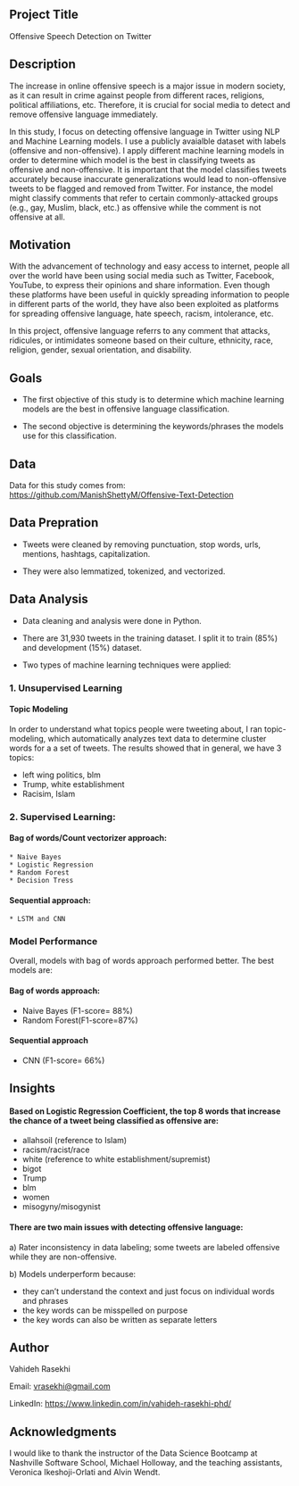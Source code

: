 ## Project Title 
Offensive Speech Detection on Twitter 


## Description
The increase in online offensive speech is a major issue in modern society, as it can result in crime against people from different races, religions, political affiliations, etc. Therefore, it is crucial for social media to detect and remove offensive language immediately.  

In this study, I focus on detecting offensive language in Twitter using NLP and Machine Learning models. I use a publicly avaialble dataset with labels (offensive and non-offensive). I apply different machine learning models in order to determine which model is the best in classifying tweets as offensive and non-offensive. It is important that the model classifies tweets accurately because inaccurate generalizations would lead to non-offensive tweets to be flagged and removed from Twitter. For instance, the model might classify comments that refer to certain commonly-attacked groups (e.g., gay, Muslim, black, etc.) as offensive while the comment is not offensive at all.


## Motivation
With the advancement of technology and easy access to internet, people all over the world have been using social media such as Twitter, Facebook, YouTube, to express their opinions and share information. Even though these platforms have been useful in quickly spreading information to people in different parts of the world, they have also been exploited as platforms for spreading offensive language, hate speech, racism, intolerance, etc. 

In this project, offensive language referrs to any comment that attacks, ridicules, or intimidates someone based on their culture, ethnicity, race, religion, gender, sexual orientation, and disability. 


## Goals
* The first objective of this study is to determine which machine learning models are the best in offensive language classification.

* The second objective is determining the keywords/phrases the models use for this classification.


## Data
Data for this study comes from:
https://github.com/ManishShettyM/Offensive-Text-Detection


## Data Prepration
* Tweets were cleaned by removing punctuation, stop words, urls, mentions, hashtags, capitalization.

* They were also lemmatized, tokenized, and vectorized. 


## Data Analysis
* Data cleaning and analysis were done in Python.

* There are 31,930 tweets in the training dataset. I split it to train (85%) and development (15%) dataset. 

* Two types of machine learning techniques were applied:

### 1. Unsupervised Learning
#### Topic Modeling 
In order to understand what topics people were tweeting about, I ran topic-modeling, which automatically analyzes text data to determine cluster words for a a set of tweets. The results showed that in general, we have 3 topics: 
* left wing politics, blm 
* Trump, white establishment
* Racisim, Islam

### 2. Supervised Learning:
#### Bag of words/Count vectorizer approach:
    * Naive Bayes
    * Logistic Regression
    * Random Forest 
    * Decision Tress
     
#### Sequential approach:
    * LSTM and CNN

### Model Performance 
Overall, models with bag of words approach performed better. The best models are:

#### Bag of words approach: 
* Naive Bayes (F1-score= 88%)
*  Random Forest(F1-score=87%)

#### Sequential approach
* CNN (F1-score= 66%)

## Insights
#### Based on Logistic Regression Coefficient, the top 8 words that increase the chance of a tweet being classified as offensive are:
* allahsoil (reference to Islam) 
* racism/racist/race 
* white (reference to white establishment/supremist)
* bigot
* Trump 
* blm 
* women 
* misogyny/misogynist

#### There are two main issues with detecting offensive language: 

  a) Rater inconsistency in data labeling; some tweets are labeled offensive while they are non-offensive. 

  b) Models underperform because:
  * they can’t understand the context and just focus on individual words and phrases 
  * the key words can be misspelled on purpose
  * the key words can also be written as separate letters


## Author
Vahideh Rasekhi

Email: vrasekhi@gmail.com

LinkedIn: https://www.linkedin.com/in/vahideh-rasekhi-phd/


## Acknowledgments
I would like to thank the instructor of the Data Science Bootcamp at Nashville Software School, Michael Holloway, and the teaching assistants, Veronica Ikeshoji-Orlati and Alvin Wendt. 


